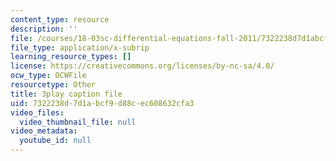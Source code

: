 ```yaml
---
content_type: resource
description: ''
file: /courses/18-03sc-differential-equations-fall-2011/7322238d7d1abcf9d88cec608632cfa3_heBvViSi9xQ.srt
file_type: application/x-subrip
learning_resource_types: []
license: https://creativecommons.org/licenses/by-nc-sa/4.0/
ocw_type: OCWFile
resourcetype: Other
title: 3play caption file
uid: 7322238d-7d1a-bcf9-d88c-ec608632cfa3
video_files:
  video_thumbnail_file: null
video_metadata:
  youtube_id: null
---
```

